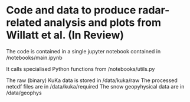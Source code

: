 # Code and data to produce radar-related analysis and plots from Willatt et al. (In Review)

The code is contained in a single jupyter notebook contained in /notebooks/main.ipynb

It calls specialised Python functions from /notebooks/utils.py

The raw (binary) KuKa data is stored in /data/kuka/raw
The processed netcdf files are in /data/kuka/required
The snow geopyhysical data are in /data/geophys
